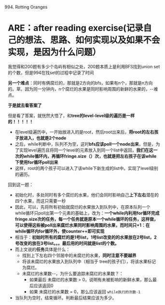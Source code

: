 994. Rotting Oranges

# ARE：after reading exercise(记录自己的想法、思路、如何实现以及如果不会实现，是因为什么问题）
我觉得和200题有多少个岛屿有相似之处，200题本质上是利用BFS找到union set的个数，但是994在找set的过程中记录了时间

**另一个难点**：同时有俩腐烂的，那就是2方向的bfs，如果有n个，那就是n方向的。草。因为同一分钟内，n个腐烂的水果是同时影响周围的新鲜的水果的，--难点。

**于是就去看答案了**

但是看了答案，就恍然大悟了，和**tree的level-level级的遍历是一样的！！！！！**
* 在level级遍历中，一开始放进入的是root，然后root出来后，**将root的左右孩子放进入，也就是2个node**
* 之后，while判断中，队列不为空，这时**bfs应该poll一个node出来**，但是，为了实现level遍历且将同一个level的元素放入到同一个list中返回，**我们在这一次的while循环内，再循环fringe.size（）次，也就是把左右孩子在该while下使用for循环poll出来**
* 这样，root的两个孩子可以进入了该while下新生成的list中。实现了level级别的遍历。

回到这一题：
* 初始化时，多处同时有多个腐烂的水果，他们会同时影响自己**上下左右**潜在的四个水果，而这只需要一秒
* 因此，可以，先将所有初始就腐烂的水果放入到队列中，在原本队列一个while循环只poll出第一个元素的基础上，改为：**一个while内利用for循环完成fringe.size次的任务，每一个任务就是原本一个while循环的任务，这样做，可以使得这些被poll出来腐烂水果同时影响周围的水果，而时间只+1：在while循环内for循环外，使counter++即可实现**
* 相当于：**初始时所有的腐烂的是1号list，1号list改变的的水果放在2号list，2号改变的放在3号list。。。最后用的时间就是list的个数。**
* 而上文说的**任务**具体是什么：
   * 找到上下左右四个邻居中的未腐烂的水果，**同时注意不要越界**
   * 将该未腐烂的水果放入到队列中（相当于 tree的孩子们），将该水果标记为腐烂。
   * 未腐烂的水果数--，为什么要追踪未腐烂的水果数？：
      * 如果最后 未腐烂的水果数 > 0，说明有未被影响的新鲜水果，那么最后应该返回0
      * 如果 未腐烂的水果数 = 0，那么应该返回 ```while执行的次数-1```
* 当队列为空时，结束循环。判断最后结果应该为多少。

